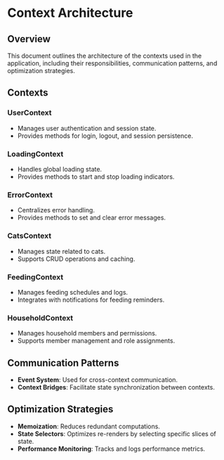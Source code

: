 # Context Architecture

## Overview
This document outlines the architecture of the contexts used in the application, including their responsibilities, communication patterns, and optimization strategies.

## Contexts

### UserContext
- Manages user authentication and session state.
- Provides methods for login, logout, and session persistence.

### LoadingContext
- Handles global loading state.
- Provides methods to start and stop loading indicators.

### ErrorContext
- Centralizes error handling.
- Provides methods to set and clear error messages.

### CatsContext
- Manages state related to cats.
- Supports CRUD operations and caching.

### FeedingContext
- Manages feeding schedules and logs.
- Integrates with notifications for feeding reminders.

### HouseholdContext
- Manages household members and permissions.
- Supports member management and role assignments.

## Communication Patterns
- **Event System**: Used for cross-context communication.
- **Context Bridges**: Facilitate state synchronization between contexts.

## Optimization Strategies
- **Memoization**: Reduces redundant computations.
- **State Selectors**: Optimizes re-renders by selecting specific slices of state.
- **Performance Monitoring**: Tracks and logs performance metrics.